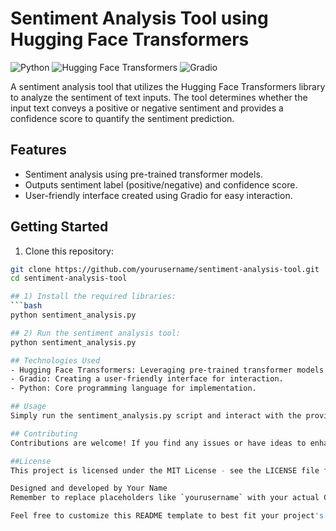 # Sentiment Analysis Tool using Hugging Face Transformers

![Python](https://img.shields.io/badge/python-3.6%2B-blue.svg)
![Hugging Face Transformers](https://img.shields.io/badge/transformers-4.10.0-brightgreen.svg)
![Gradio](https://img.shields.io/badge/gradio-2.0.7-orange.svg)

A sentiment analysis tool that utilizes the Hugging Face Transformers library to analyze the sentiment of text inputs. The tool determines whether the input text conveys a positive or negative sentiment and provides a confidence score to quantify the sentiment prediction.

## Features

- Sentiment analysis using pre-trained transformer models.
- Outputs sentiment label (positive/negative) and confidence score.
- User-friendly interface created using Gradio for easy interaction.

## Getting Started

1. Clone this repository:

```bash
git clone https://github.com/yourusername/sentiment-analysis-tool.git
cd sentiment-analysis-tool

## 1) Install the required libraries:
```bash
python sentiment_analysis.py

## 2) Run the sentiment analysis tool:
python sentiment_analysis.py

## Technologies Used
- Hugging Face Transformers: Leveraging pre-trained transformer models for sentiment analysis.
- Gradio: Creating a user-friendly interface for interaction.
- Python: Core programming language for implementation.

## Usage
Simply run the sentiment_analysis.py script and interact with the provided user interface. Enter the text you want to analyze, and the tool will provide the sentiment label (positive/negative) and the confidence score.

## Contributing
Contributions are welcome! If you find any issues or have ideas to enhance the project, feel free to submit a pull request.

##License
This project is licensed under the MIT License - see the LICENSE file for details.

Designed and developed by Your Name
Remember to replace placeholders like `yourusername` with your actual GitHub username and any other details specific to your project.

Feel free to customize this README template to best fit your project's details and structure!
